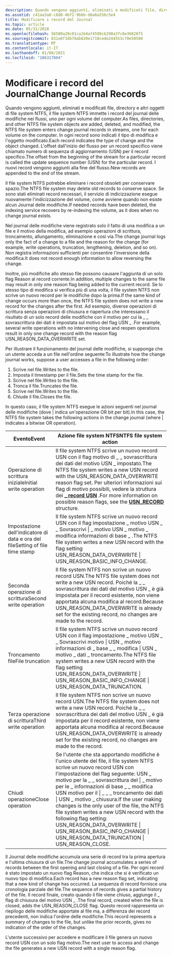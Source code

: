 ```yaml
---
description: Quando vengono aggiunti, eliminati e modificati file, directory e altri oggetti di file system NTFS, il file system NTFS immette i record del journal delle modifiche nei flussi, uno per ogni volume del computer.
ms.assetid: c41aa3a8-c8d8-4bf2-9bbb-d6a6a556c5e4
title: Modificare i record del Journal
ms.topic: article
ms.date: 05/31/2018
ms.openlocfilehash: 56580a28c01ca164af4598cb290a37c8e36828f5
ms.sourcegitcommit: 831e8f3db78ab820e1710cede244553c70e50500
ms.translationtype: MT
ms.contentlocale: it-IT
ms.lasthandoff: 01/08/2021
ms.locfileid: "106317804"
---
```

# <a name="change-journal-records"></a><span data-ttu-id="9ebfd-103">Modificare i record del Journal</span><span class="sxs-lookup"><span data-stu-id="9ebfd-103">Change Journal Records</span></span>

<span data-ttu-id="9ebfd-104">Quando vengono aggiunti, eliminati e modificati file, directory e altri oggetti di file system NTFS, il file system NTFS immette i record del journal delle modifiche nei flussi, uno per ogni volume del computer.</span><span class="sxs-lookup"><span data-stu-id="9ebfd-104">As files, directories, and other NTFS file system objects are added, deleted, and modified, the NTFS file system enters change journal records in streams, one for each volume on the computer.</span></span> <span data-ttu-id="9ebfd-105">In ogni record sono indicati il tipo di modifica e l'oggetto modificato.</span><span class="sxs-lookup"><span data-stu-id="9ebfd-105">Each record indicates the type of change and the object changed.</span></span> <span data-ttu-id="9ebfd-106">L'offset dall'inizio del flusso per un record specifico viene chiamato numero di sequenza di aggiornamento (USN) per il record specifico.</span><span class="sxs-lookup"><span data-stu-id="9ebfd-106">The offset from the beginning of the stream for a particular record is called the update sequence number (USN) for the particular record.</span></span> <span data-ttu-id="9ebfd-107">I nuovi record vengono aggiunti alla fine del flusso.</span><span class="sxs-lookup"><span data-stu-id="9ebfd-107">New records are appended to the end of the stream.</span></span>

<span data-ttu-id="9ebfd-108">Il file system NTFS potrebbe eliminare i record obsoleti per conservare spazio.</span><span class="sxs-lookup"><span data-stu-id="9ebfd-108">The NTFS file system may delete old records to conserve space.</span></span> <span data-ttu-id="9ebfd-109">Se sono stati eliminati record necessari, il servizio di indicizzazione esegue nuovamente l'indicizzazione del volume, come avviene quando non esiste alcun Journal delle modifiche.</span><span class="sxs-lookup"><span data-stu-id="9ebfd-109">If needed records have been deleted, the indexing service recovers by re-indexing the volume, as it does when no change journal exists.</span></span>

<span data-ttu-id="9ebfd-110">Nel journal delle modifiche viene registrato solo il fatto di una modifica a un file e il motivo della modifica, ad esempio operazioni di scrittura, troncamento, allungamento, eliminazione e così via.</span><span class="sxs-lookup"><span data-stu-id="9ebfd-110">The change journal logs only the fact of a change to a file and the reason for the change (for example, write operations, truncation, lengthening, deletion, and so on).</span></span> <span data-ttu-id="9ebfd-111">Non registra informazioni sufficienti per consentire l'inversione della modifica.</span><span class="sxs-lookup"><span data-stu-id="9ebfd-111">It does not record enough information to allow reversing the change.</span></span>

<span data-ttu-id="9ebfd-112">Inoltre, più modifiche allo stesso file possono causare l'aggiunta di un solo flag Reason al record corrente.</span><span class="sxs-lookup"><span data-stu-id="9ebfd-112">In addition, multiple changes to the same file may result in only one reason flag being added to the current record.</span></span> <span data-ttu-id="9ebfd-113">Se lo stesso tipo di modifica si verifica più di una volta, il file system NTFS non scrive un nuovo record per le modifiche dopo la prima.</span><span class="sxs-lookup"><span data-stu-id="9ebfd-113">If the same kind of change occurs more than once, the NTFS file system does not write a new record for the changes after the first.</span></span> <span data-ttu-id="9ebfd-114">Ad esempio, diverse operazioni di scrittura senza operazioni di chiusura e riapertura che interessano il risultato di un solo record delle modifiche con il motivo per cui la \_ \_ sovrascrittura dei dati è impostata sul motivo del flag USN \_ .</span><span class="sxs-lookup"><span data-stu-id="9ebfd-114">For example, several write operations with no intervening close and reopen operations result in only one change record with the reason flag USN\_REASON\_DATA\_OVERWRITE set.</span></span>

<span data-ttu-id="9ebfd-115">Per illustrare il funzionamento del journal delle modifiche, si supponga che un utente acceda a un file nell'ordine seguente:</span><span class="sxs-lookup"><span data-stu-id="9ebfd-115">To illustrate how the change journal works, suppose a user accesses a file in the following order:</span></span>

1.  <span data-ttu-id="9ebfd-116">Scrive nel file.</span><span class="sxs-lookup"><span data-stu-id="9ebfd-116">Writes to the file.</span></span>
2.  <span data-ttu-id="9ebfd-117">Imposta il timestamp per il file.</span><span class="sxs-lookup"><span data-stu-id="9ebfd-117">Sets the time stamp for the file.</span></span>
3.  <span data-ttu-id="9ebfd-118">Scrive nel file.</span><span class="sxs-lookup"><span data-stu-id="9ebfd-118">Writes to the file.</span></span>
4.  <span data-ttu-id="9ebfd-119">Tronca il file.</span><span class="sxs-lookup"><span data-stu-id="9ebfd-119">Truncates the file.</span></span>
5.  <span data-ttu-id="9ebfd-120">Scrive nel file.</span><span class="sxs-lookup"><span data-stu-id="9ebfd-120">Writes to the file.</span></span>
6.  <span data-ttu-id="9ebfd-121">Chiude il file.</span><span class="sxs-lookup"><span data-stu-id="9ebfd-121">Closes the file.</span></span>

<span data-ttu-id="9ebfd-122">In questo caso, il file system NTFS esegue le azioni seguenti nel journal delle modifiche (dove \| indica un'operazione OR bit per bit).</span><span class="sxs-lookup"><span data-stu-id="9ebfd-122">In this case, the NTFS file system takes the following actions in the change journal (where \| indicates a bitwise OR operation).</span></span>



| <span data-ttu-id="9ebfd-123">Evento</span><span class="sxs-lookup"><span data-stu-id="9ebfd-123">Event</span></span>                                 | <span data-ttu-id="9ebfd-124">Azione file system NTFS</span><span class="sxs-lookup"><span data-stu-id="9ebfd-124">NTFS file system action</span></span>                                                                                                                                                                                                                                                    |
|---------------------------------------|----------------------------------------------------------------------------------------------------------------------------------------------------------------------------------------------------------------------------------------------------------------------------|
| <span data-ttu-id="9ebfd-125">Operazione di scrittura iniziale</span><span class="sxs-lookup"><span data-stu-id="9ebfd-125">Initial write operation</span></span><br/>    | <span data-ttu-id="9ebfd-126">Il file system NTFS scrive un nuovo record USN con il flag motivo di \_ \_ sovrascrittura dei dati del motivo USN \_ impostato.</span><span class="sxs-lookup"><span data-stu-id="9ebfd-126">The NTFS file system writes a new USN record with the USN\_REASON\_DATA\_OVERWRITE reason flag set.</span></span> <span data-ttu-id="9ebfd-127">Per ulteriori informazioni sui flag di motivo possibili, vedere la struttura dei [**\_ record USN**](/windows/desktop/api/WinIoCtl/ns-winioctl-usn_record_v2) .</span><span class="sxs-lookup"><span data-stu-id="9ebfd-127">For more information on possible reason flags, see the [**USN\_RECORD**](/windows/desktop/api/WinIoCtl/ns-winioctl-usn_record_v2) structure.</span></span><br/>                                                     |
| <span data-ttu-id="9ebfd-128">Impostazione dell'indicatore di data e ora del file</span><span class="sxs-lookup"><span data-stu-id="9ebfd-128">Setting of file time stamp</span></span><br/> | <span data-ttu-id="9ebfd-129">Il file system NTFS scrive un nuovo record USN con il flag impostazione \_ motivo USN \_ \_ Sovrascrivi \| \_ motivo USN \_ motivo \_ modifica informazioni di base \_ .</span><span class="sxs-lookup"><span data-stu-id="9ebfd-129">The NTFS file system writes a new USN record with the flag setting USN\_REASON\_DATA\_OVERWRITE \| USN\_REASON\_BASIC\_INFO\_CHANGE.</span></span><br/>                                                                                                                            |
| <span data-ttu-id="9ebfd-130">Seconda operazione di scrittura</span><span class="sxs-lookup"><span data-stu-id="9ebfd-130">Second write operation</span></span><br/>     | <span data-ttu-id="9ebfd-131">Il file system NTFS non scrive un nuovo record USN.</span><span class="sxs-lookup"><span data-stu-id="9ebfd-131">The NTFS file system does not write a new USN record.</span></span> <span data-ttu-id="9ebfd-132">Poiché la \_ \_ sovrascrittura dei dati del motivo USN \_ è già impostata per il record esistente, non viene apportata alcuna modifica al record.</span><span class="sxs-lookup"><span data-stu-id="9ebfd-132">Because USN\_REASON\_DATA\_OVERWRITE is already set for the existing record, no changes are made to the record.</span></span><br/>                                                                                           |
| <span data-ttu-id="9ebfd-133">Troncamento file</span><span class="sxs-lookup"><span data-stu-id="9ebfd-133">File truncation</span></span><br/>            | <span data-ttu-id="9ebfd-134">Il file system NTFS scrive un nuovo record USN con il flag impostazione \_ motivo USN \_ \_ Sovrascrivi motivo \| USN \_ motivo informazioni di \_ base \_ \_ modifica \| USN \_ motivo \_ dati \_ troncamento.</span><span class="sxs-lookup"><span data-stu-id="9ebfd-134">The NTFS file system writes a new USN record with the flag setting USN\_REASON\_DATA\_OVERWRITE \| USN\_REASON\_BASIC\_INFO\_CHANGE \| USN\_REASON\_DATA\_TRUNCATION.</span></span><br/>                                                                                           |
| <span data-ttu-id="9ebfd-135">Terza operazione di scrittura</span><span class="sxs-lookup"><span data-stu-id="9ebfd-135">Third write operation</span></span><br/>      | <span data-ttu-id="9ebfd-136">Il file system NTFS non scrive un nuovo record USN.</span><span class="sxs-lookup"><span data-stu-id="9ebfd-136">The NTFS file system does not write a new USN record.</span></span> <span data-ttu-id="9ebfd-137">Poiché la \_ \_ sovrascrittura dei dati del motivo USN \_ è già impostata per il record esistente, non viene apportata alcuna modifica al record.</span><span class="sxs-lookup"><span data-stu-id="9ebfd-137">Because USN\_REASON\_DATA\_OVERWRITE is already set for the existing record, no changes are made to the record.</span></span><br/>                                                                                           |
| <span data-ttu-id="9ebfd-138">Chiudi operazione</span><span class="sxs-lookup"><span data-stu-id="9ebfd-138">Close operation</span></span><br/>            | <span data-ttu-id="9ebfd-139">Se l'utente che sta apportando modifiche è l'unico utente del file, il file system NTFS scrive un nuovo record USN con l'impostazione del flag seguente: USN \_ motivo per la \_ \_ sovrascrittura del \| \_ motivo per le \_ informazioni di base \_ \_ modifica USN motivo per il \| \_ \_ \_ troncamento dei dati \| USN \_ motivo \_ chiusura.</span><span class="sxs-lookup"><span data-stu-id="9ebfd-139">If the user making changes is the only user of the file, the NTFS file system writes a new USN record with the following flag setting: USN\_REASON\_DATA\_OVERWRITE \| USN\_REASON\_BASIC\_INFO\_CHANGE \| USN\_REASON\_DATA\_TRUNCATION \| USN\_REASON\_CLOSE.</span></span><br/> |



 

<span data-ttu-id="9ebfd-140">Il Journal delle modifiche accumula una serie di record tra la prima apertura e l'ultima chiusura di un file.</span><span class="sxs-lookup"><span data-stu-id="9ebfd-140">The change journal accumulates a series of records between the first opening and last closing of a file.</span></span> <span data-ttu-id="9ebfd-141">Per ogni record è stato impostato un nuovo flag Reason, che indica che si è verificato un nuovo tipo di modifica.</span><span class="sxs-lookup"><span data-stu-id="9ebfd-141">Each record has a new reason flag set, indicating that a new kind of change has occurred.</span></span> <span data-ttu-id="9ebfd-142">La sequenza di record fornisce una cronologia parziale del file.</span><span class="sxs-lookup"><span data-stu-id="9ebfd-142">The sequence of records gives a partial history of the file.</span></span> <span data-ttu-id="9ebfd-143">Il record finale, creato quando il file viene chiuso, aggiunge il \_ flag di chiusura del motivo USN \_ .</span><span class="sxs-lookup"><span data-stu-id="9ebfd-143">The final record, created when the file is closed, adds the USN\_REASON\_CLOSE flag.</span></span> <span data-ttu-id="9ebfd-144">Questo record rappresenta un riepilogo delle modifiche apportate al file ma, a differenza dei record precedenti, non indica l'ordine delle modifiche.</span><span class="sxs-lookup"><span data-stu-id="9ebfd-144">This record represents a summary of changes to the file, but unlike the prior records, gives no indication of the order of the changes.</span></span>

<span data-ttu-id="9ebfd-145">L'utente successivo per accedere e modificare il file genera un nuovo record USN con un solo flag motivo.</span><span class="sxs-lookup"><span data-stu-id="9ebfd-145">The next user to access and change the file generates a new USN record with a single reason flag.</span></span>

 

 





